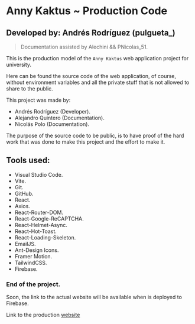 # Anny Kaktus ~ Production Code
## Developed by: Andrés Rodríguez (pulgueta_)

> Documentation assisted by Alechini && PNicolas_51.

This is the production model of the `Anny Kaktus` web application project for university.

Here can be found the source code of the web application, of course, without environment variables and all the private stuff that is not allowed to share to the public.

This project was made by:

- Andrés Rodríguez (Developer).
- Alejandro Quintero (Documentation).
- Nicolás Polo (Documentation).

The purpose of the source code to be public, is to have proof of the hard work that was done to make this project and the effort to make it.

## Tools used:

- Visual Studio Code.
- Vite.
- Git.
- GitHub.
- React.
- Axios.
- React-Router-DOM.
- React-Google-ReCAPTCHA.
- React-Helmet-Async.
- React-Hot-Toast.
- React-Loading-Skeleton.
- EmailJS.
- Ant-Design Icons.
- Framer Motion.
- TailwindCSS.
- Firebase.

### End of the project.

Soon, the link to the actual website will be available when is deployed to Firebase.

Link to the production [website](https://annykactus.com/)
